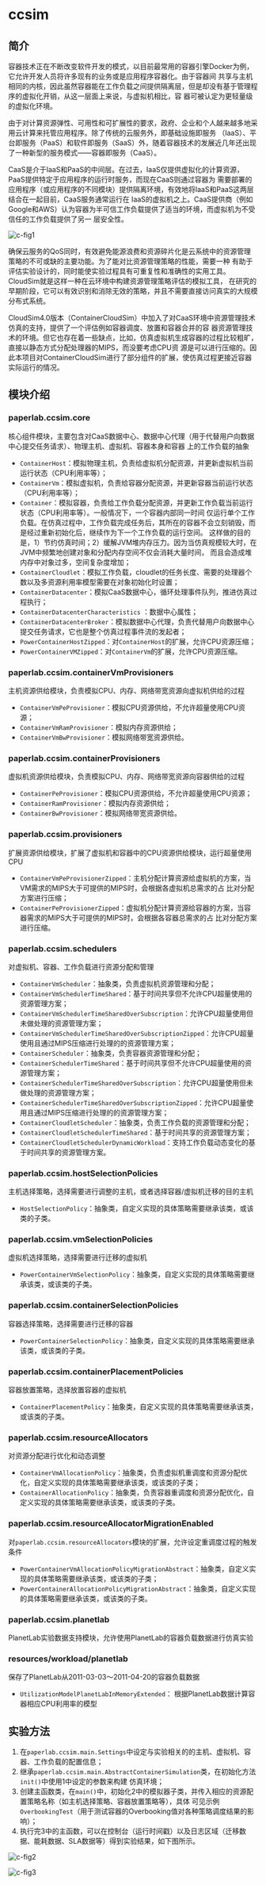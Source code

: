 # ccsim

## 简介

容器技术正在不断改变软件开发的模式，以目前最常用的容器引擎Docker为例，它允许开发人员将许多现有的业务或是应用程序容器化。由于容器间
共享与主机相同的内核，因此虽然容器能在工作负载之间提供隔离层，但是却没有基于管理程序的虚拟化开销，从这一层面上来说，与虚拟机相比，容
器可被认定为更轻量级的虚拟化环境。

由于对计算资源弹性、可用性和可扩展性的要求，政府、企业和个人越来越多地采用云计算来托管应用程序。除了传统的云服务外，即基础设施即服务
（IaaS）、平台即服务（PaaS）和软件即服务（SaaS）外，随着容器技术的发展近几年还出现了一种新型的服务模式——容器即服务（CaaS）。

CaaS是介于IaaS和PaaS的中间层。在过去，IaaS仅提供虚拟化的计算资源，PaaS提供特定于应用程序的运行时服务，而现在CaaS则通过容器为
需要部署的应用程序（或应用程序的不同模块）提供隔离环境，有效地将IaaS和PaaS这两层结合在一起目前，CaaS服务通常运行在
IaaS的虚拟机之上。CaaS提供商（例如Google和AWS）认为容器为半可信工作负载提供了适当的环境，而虚拟机为不受信任的工作负载提供了另一
层安全性。

![c-fig1](./doc/fig1.png)

确保云服务的QoS同时，有效避免能源浪费和资源碎片化是云系统中的资源管理策略的不可或缺的主要功能。为了能对比资源管理策略的性能，需要一种
有助于评估实验设计的，同时能使实验过程具有可重复性和准确性的实用工具。CloudSim就是这样一种在云环境中构建资源管理策略评估的模拟工具，
在研究的早期阶段，它可以有效识别和消除无效的策略，并且不需要直接访问真实的大规模分布式系统。

CloudSim4.0版本（ContainerCloudSim）中加入了对CaaS环境中资源管理技术仿真的支持，提供了一个评估例如容器调度、放置和容器合并的容
器资源管理技术的环境。但它也存在着一些缺点，比如，仿真虚拟机生成容器的过程比较粗旷，直接以静态方式分配处理器的MIPS，而没要考虑CPU资
源是可以进行压缩的。因此本项目对ContainerCloudSim进行了部分组件的扩展，使仿真过程更接近容器实际运行的情况。

## 模块介绍

### paperlab.ccsim.core

核心组件模块，主要包含对CaaS数据中心、数据中心代理（用于代替用户向数据中心提交任务请求）、物理主机、虚拟机、容器本身和容器
上的工作负载的抽象

- `ContainerHost`：模拟物理主机，负责给虚拟机分配资源，并更新虚拟机当前运行状态（CPU利用率等）；
- `ContainerVm`：模拟虚拟机，负责给容器分配资源，并更新容器当前运行状态（CPU利用率等）；
- `Container`：模拟容器，负责给工作负载分配资源，并更新工作负载当前运行状态（CPU利用率等）。一般情况下，一个容器内部同一时间
仅运行单个工作负载。在仿真过程中，工作负载完成任务后，其所在的容器不会立刻销毁，而是经过重新初始化后，继续作为下一个工作负载的运行空间。
这样做的目的是，1）节约仿真时间；2）缓解JVM堆内存压力。因为当仿真规模较大时，在JVM中频繁地创建对象和分配内存空间不仅会消耗大量时间，
而且会造成堆内存中对象过多，空间复杂度增加；
- `ContainerCloudlet`：模拟工作负载，cloudlet的任务长度、需要的处理器个数以及多资源利用率模型需要在对象初始化时设置；
- `ContainerDatacenter`：模拟CaaS数据中心，循环处理事件队列，推进仿真过程执行；
- `ContainerDatacenterCharacteristics` ：数据中心属性；
- `ContainerDatacenterBroker`：模拟数据中心代理，负责代替用户向数据中心提交任务请求，它也是整个仿真过程事件流的发起者；
- `PowerContainerHostZipped`：对`ContainerHost`的扩展，允许CPU资源压缩；
- `PowerContainerVMZipped`：对`ContainerVm`的扩展，允许CPU资源压缩。

### paperlab.ccsim.containerVmProvisioners

主机资源供给模块，负责模拟CPU、内存、网络带宽资源向虚拟机供给的过程

- `ContainerVmPeProvisioner`：模拟CPU资源供给，不允许超量使用CPU资源；
- `ContainerVmRamProvisioner`：模拟内存资源供给；
- `ContainerVmBwProvisioner`：模拟网络带宽资源供给。

### paperlab.ccsim.containerProvisioners

虚拟机资源供给模块，负责模拟CPU、内存、网络带宽资源向容器供给的过程

- `ContainerPeProvisioner`：模拟CPU资源供给，不允许超量使用CPU资源；
- `ContainerRamProvisioner`：模拟内存资源供给；
- `ContainerBwProvisioner`：模拟网络带宽资源供给。

### paperlab.ccsim.provisioners

扩展资源供给模块，扩展了虚拟机和容器中的CPU资源供给模块，运行超量使用CPU

- `ContainerVmPeProvisionerZipped`：主机分配计算资源给虚拟机的方案，当VM需求的MIPS大于可提供的MIPS时，会根据各虚拟机总需求的占
比对分配方案进行压缩；
- `ContainerPeProvisionerZipped`：虚拟机分配计算资源给容器的方案，当容器需求的MIPS大于可提供的MIPS时，会根据各容器总需求的占
比对分配方案进行压缩。

### paperlab.ccsim.schedulers

对虚拟机、容器、工作负载进行资源分配和管理

- `ContainerVmScheduler`：抽象类，负责虚拟机资源管理和分配；
- `ContainerVmSchedulerTimeShared`：基于时间共享但不允许CPU超量使用的资源管理方案；
- `ContainerVmSchedulerTimeSharedOverSubscription`：允许CPU超量使用但未做处理的资源管理方案；
- `ContainerVmSchedulerTimeSharedOverSubscriptionZipped`：允许CPU超量使用且通过MIPS压缩进行处理的的资源管理方案；
- `ContainerScheduler`：抽象类，负责容器资源管理和分配；
- `ContainerSchedulerTimeShared`：基于时间共享但不允许CPU超量使用的资源管理方案；
- `ContainerSchedulerTimeSharedOverSubscription`：允许CPU超量使用但未做处理的资源管理方案；
- `ContainerSchedulerTimeSharedOverSubscriptionZipped`：允许CPU超量使用且通过MIPS压缩进行处理的的资源管理方案；
- `ContainerCloudletScheduler`：抽象类，负责工作负载的资源管理和分配；
- `ContainerCloudletSchedulerTimeShared`：基于时间共享的资源管理方案；
- `ContainerCloudletSchedulerDynamicWorkload`：支持工作负载动态变化的基于时间共享的资源管理方案。

### paperlab.ccsim.hostSelectionPolicies

主机选择策略，选择需要进行调整的主机，或者选择容器/虚拟机迁移的目的主机

- `HostSelectionPolicy`：抽象类，自定义实现的具体策略需要继承该类，或该类的子类。

### paperlab.ccsim.vmSelectionPolicies

虚拟机选择策略，选择需要进行迁移的虚拟机

- `PowerContainerVmSelectionPolicy`：抽象类，自定义实现的具体策略需要继承该类，或该类的子类。

### paperlab.ccsim.containerSelectionPolicies

容器选择策略，选择需要进行迁移的容器

- `PowerContainerSelectionPolicy`：抽象类，自定义实现的具体策略需要继承该类，或该类的子类。

### paperlab.ccsim.containerPlacementPolicies

容器放置策略，选择放置容器的虚拟机

- `ContainerPlacementPolicy`：抽象类，自定义实现的具体策略需要继承该类，或该类的子类。

### paperlab.ccsim.resourceAllocators

对资源分配进行优化和动态调整

- `ContainerVmAllocationPolicy`：抽象类，负责虚拟机重调度和资源分配优化，自定义实现的具体策略需要继承该类，或该类的子类；
- `ContainerAllocationPolicy`：抽象类，负责容器重调度和资源分配优化，自定义实现的具体策略需要继承该类，或该类的子类。

### paperlab.ccsim.resourceAllocatorMigrationEnabled

对`paperlab.ccsim.resourceAllocators`模块的扩展，允许设定重调度过程的触发条件

- `PowerContainerVmAllocationPolicyMigrationAbstract`：抽象类，自定义实现的具体策略需要继承该类，或该类的子类；
- `PowerContainerAllocationPolicyMigrationAbstract`：抽象类，自定义实现的具体策略需要继承该类，或该类的子类。

### paperlab.ccsim.planetlab

PlanetLab实验数据支持模块，允许使用PlanetLab的容器负载数据进行仿真实验

### resources/workload/planetlab

保存了PlanetLab从2011-03-03～2011-04-20的容器负载数据

- `UtilizationModelPlanetLabInMemoryExtended`： 根据PlanetLab数据计算容器相应CPU利用率的模型

## 实验方法

1. 在`paperlab.ccsim.main.Settings`中设定与实验相关的的主机、虚拟机、容器、工作负载的配置信息；
2. 继承`paperlab.ccsim.main.AbstractContainerSimulation`类，在初始化方法`init()`中使用1中设定的参数来构建
仿真环境；
3. 创建主函数类，在`main()`中，初始化2中的模拟器子类，并传入相应的资源配置策略名称（如主机选择策略、容器放置策略等），具体
可见示例`OverbookingTest`（用于测试容器的Overbooking值对各种策略调度结果的影响）；
4. 执行完3中的主函数，可以在控制台（运行时间戳）以及日志区域（迁移数据、能耗数据、SLA数据等）得到实验结果，如下图所示。

![c-fig2](./doc/fig2.png)

![c-fig3](./doc/fig3.png)